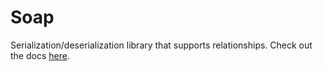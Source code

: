 Soap
====

Serialization/deserialization library that supports relationships.
Check out the docs [here](https://soap.readthedocs.org/en/latest).